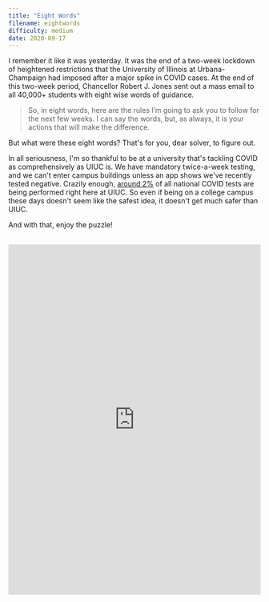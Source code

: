 ```yaml
---
title: "Eight Words"
filename: eightwords
difficulty: medium
date: 2020-09-17
---
```


I remember it like it was yesterday. It was the end of a two-week lockdown of heightened restrictions that the University of Illinois at Urbana-Champaign had imposed after a major spike in COVID cases. At the end of this two-week period, Chancellor Robert J. Jones sent out a mass email to all 40,000+ students with eight wise words of guidance.

>So, in eight words, here are the rules I’m going to ask you to follow for the next few weeks. I can say the words, but, as always, it is your actions that will make the difference.

But what were these eight words? That's for you, dear solver, to figure out.

In all seriousness, I'm so thankful to be at a university that's tackling COVID as comprehensively as UIUC is. We have mandatory twice-a-week testing, and we can't enter campus buildings unless an app shows we've recently tested negative. Crazily enough, [around 2%](https://waf.cs.illinois.edu/covid-analysis/) of all national COVID tests are being performed right here at UIUC. So even if being on a college campus these days doesn't seem like the safest idea, it doesn't get much safer than UIUC.

And with that, enjoy the puzzle!<br/><br/>

<iframe height="700" width="100%" allowfullscreen="true" style="border:none;width: 100% !important;position: static;display: block !important;margin: 0 !important;"  name="80a395d458cc73db445abfa4d939b092b4a474d001c5431bf80bbf61485a14ea" src="https://amuselabs.com/pmm/crossword?id=415ffc58&set=80a395d458cc73db445abfa4d939b092b4a474d001c5431bf80bbf61485a14ea&embed=1&compact=1&maxCols=1"></iframe>